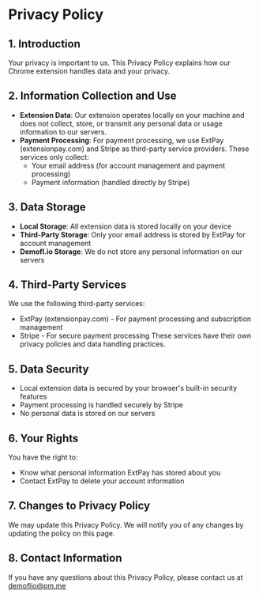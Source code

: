 # Privacy Policy

## 1. Introduction
Your privacy is important to us. This Privacy Policy explains how our Chrome extension handles data and your privacy.

## 2. Information Collection and Use
- **Extension Data**: Our extension operates locally on your machine and does not collect, store, or transmit any personal data or usage information to our servers.
- **Payment Processing**: For payment processing, we use ExtPay (extensionpay.com) and Stripe as third-party service providers. These services only collect:
  - Your email address (for account management and payment processing)
  - Payment information (handled directly by Stripe)

## 3. Data Storage
- **Local Storage**: All extension data is stored locally on your device
- **Third-Party Storage**: Only your email address is stored by ExtPay for account management
- **Demofl.io Storage**: We do not store any personal information on our servers

## 4. Third-Party Services
We use the following third-party services:
- ExtPay (extensionpay.com) - For payment processing and subscription management
- Stripe - For secure payment processing
These services have their own privacy policies and data handling practices.

## 5. Data Security
- Local extension data is secured by your browser's built-in security features
- Payment processing is handled securely by Stripe
- No personal data is stored on our servers

## 6. Your Rights
You have the right to:
- Know what personal information ExtPay has stored about you
- Contact ExtPay to delete your account information

## 7. Changes to Privacy Policy
We may update this Privacy Policy. We will notify you of any changes by updating the policy on this page.

## 8. Contact Information
If you have any questions about this Privacy Policy, please contact us at demoflio@pm.me

